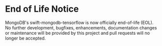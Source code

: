 # End of Life Notice
MongoDB's swift-mongodb-tensorflow is now officially end-of-life (EOL). No further development, bugfixes, enhancements, documentation changes or maintenance will be provided by this project and pull requests will no longer be accepted.

